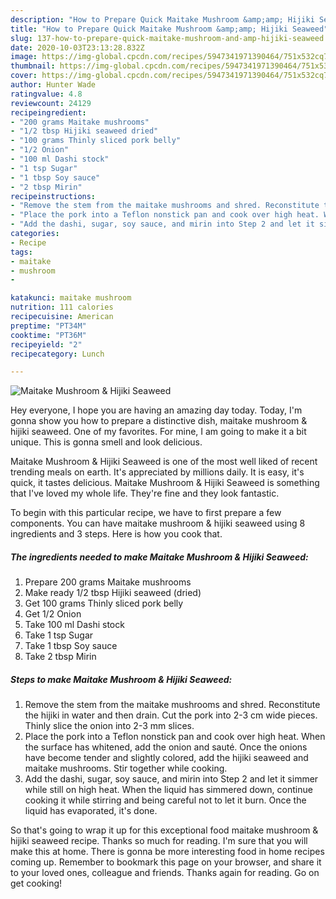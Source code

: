 ```yaml
---
description: "How to Prepare Quick Maitake Mushroom &amp;amp; Hijiki Seaweed"
title: "How to Prepare Quick Maitake Mushroom &amp;amp; Hijiki Seaweed"
slug: 137-how-to-prepare-quick-maitake-mushroom-and-amp-hijiki-seaweed
date: 2020-10-03T23:13:28.832Z
image: https://img-global.cpcdn.com/recipes/5947341971390464/751x532cq70/maitake-mushroom-hijiki-seaweed-recipe-main-photo.jpg
thumbnail: https://img-global.cpcdn.com/recipes/5947341971390464/751x532cq70/maitake-mushroom-hijiki-seaweed-recipe-main-photo.jpg
cover: https://img-global.cpcdn.com/recipes/5947341971390464/751x532cq70/maitake-mushroom-hijiki-seaweed-recipe-main-photo.jpg
author: Hunter Wade
ratingvalue: 4.8
reviewcount: 24129
recipeingredient:
- "200 grams Maitake mushrooms"
- "1/2 tbsp Hijiki seaweed dried"
- "100 grams Thinly sliced pork belly"
- "1/2 Onion"
- "100 ml Dashi stock"
- "1 tsp Sugar"
- "1 tbsp Soy sauce"
- "2 tbsp Mirin"
recipeinstructions:
- "Remove the stem from the maitake mushrooms and shred. Reconstitute the hijiki in water and then drain. Cut the pork into 2-3 cm wide pieces. Thinly slice the onion into 2-3 mm slices."
- "Place the pork into a Teflon nonstick pan and cook over high heat. When the surface has whitened, add the onion and sauté. Once the onions have become tender and slightly colored, add the hijiki seaweed and maitake mushrooms. Stir together while cooking."
- "Add the dashi, sugar, soy sauce, and mirin into Step 2 and let it simmer while still on high heat. When the liquid has simmered down, continue cooking it while stirring and being careful not to let it burn. Once the liquid has evaporated, it&#39;s done."
categories:
- Recipe
tags:
- maitake
- mushroom
- 

katakunci: maitake mushroom  
nutrition: 111 calories
recipecuisine: American
preptime: "PT34M"
cooktime: "PT36M"
recipeyield: "2"
recipecategory: Lunch

---
```



![Maitake Mushroom &amp; Hijiki Seaweed](https://img-global.cpcdn.com/recipes/5947341971390464/751x532cq70/maitake-mushroom-hijiki-seaweed-recipe-main-photo.jpg)

Hey everyone, I hope you are having an amazing day today. Today, I'm gonna show you how to prepare a distinctive dish, maitake mushroom &amp; hijiki seaweed. One of my favorites. For mine, I am going to make it a bit unique. This is gonna smell and look delicious.



Maitake Mushroom &amp; Hijiki Seaweed is one of the most well liked of recent trending meals on earth. It's appreciated by millions daily. It is easy, it's quick, it tastes delicious. Maitake Mushroom &amp; Hijiki Seaweed is something that I've loved my whole life. They're fine and they look fantastic.


To begin with this particular recipe, we have to first prepare a few components. You can have maitake mushroom &amp; hijiki seaweed using 8 ingredients and 3 steps. Here is how you cook that.

<!--inarticleads1-->

##### The ingredients needed to make Maitake Mushroom &amp; Hijiki Seaweed:

1. Prepare 200 grams Maitake mushrooms
1. Make ready 1/2 tbsp Hijiki seaweed (dried)
1. Get 100 grams Thinly sliced pork belly
1. Get 1/2 Onion
1. Take 100 ml Dashi stock
1. Take 1 tsp Sugar
1. Take 1 tbsp Soy sauce
1. Take 2 tbsp Mirin




<!--inarticleads2-->

##### Steps to make Maitake Mushroom &amp; Hijiki Seaweed:

1. Remove the stem from the maitake mushrooms and shred. Reconstitute the hijiki in water and then drain. Cut the pork into 2-3 cm wide pieces. Thinly slice the onion into 2-3 mm slices.
1. Place the pork into a Teflon nonstick pan and cook over high heat. When the surface has whitened, add the onion and sauté. Once the onions have become tender and slightly colored, add the hijiki seaweed and maitake mushrooms. Stir together while cooking.
1. Add the dashi, sugar, soy sauce, and mirin into Step 2 and let it simmer while still on high heat. When the liquid has simmered down, continue cooking it while stirring and being careful not to let it burn. Once the liquid has evaporated, it&#39;s done.




So that's going to wrap it up for this exceptional food maitake mushroom &amp; hijiki seaweed recipe. Thanks so much for reading. I'm sure that you will make this at home. There is gonna be more interesting food in home recipes coming up. Remember to bookmark this page on your browser, and share it to your loved ones, colleague and friends. Thanks again for reading. Go on get cooking!
